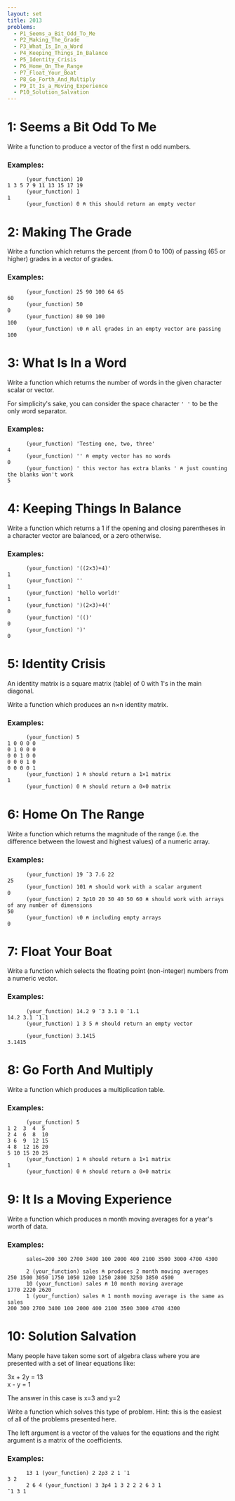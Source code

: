 ```yaml
---
layout: set
title: 2013
problems:
  - P1_Seems_a_Bit_Odd_To_Me
  - P2_Making_The_Grade
  - P3_What_Is_In_a_Word
  - P4_Keeping_Things_In_Balance
  - P5_Identity_Crisis
  - P6_Home_On_The_Range
  - P7_Float_Your_Boat
  - P8_Go_Forth_And_Multiply
  - P9_It_Is_a_Moving_Experience
  - P10_Solution_Salvation
---
```


<div id="P1_Seems_a_Bit_Odd_To_Me" class="problem" markdown="1">

# 1: Seems a Bit Odd To Me

Write a function to produce a vector of the first n odd numbers.

### Examples:

```APL
      (your_function) 10
1 3 5 7 9 11 13 15 17 19
      (your_function) 1
1
      (your_function) 0 ⍝ this should return an empty vector
```

</div>

<div id="P2_Making_The_Grade" class="problem" markdown="1">

# 2: Making The Grade

Write a function which returns the percent (from 0 to 100) of passing (65 or higher) grades in a vector of
grades.

### Examples:

```APL
      (your_function) 25 90 100 64 65
60
      (your_function) 50
0
      (your_function) 80 90 100
100
      (your_function) ⍳0 ⍝ all grades in an empty vector are passing
100
```

</div>

<div id="P3_What_Is_In_a_Word" class="problem" markdown="1">

# 3: What Is In a Word

Write a function which returns the number of words in the given character scalar or vector.

For simplicity's sake, you can consider the space character `' '` to be the only word separator.

### Examples:

```APL
      (your_function) 'Testing one, two, three'
4
      (your_function) '' ⍝ empty vector has no words
0
      (your_function) ' this vector has extra blanks ' ⍝ just counting the blanks won't work
5
```

</div>

<div id="P4_Keeping_Things_In_Balance" class="problem" markdown="1">

# 4: Keeping Things In Balance

Write a function which returns a 1 if the opening and closing parentheses in a character vector are
balanced, or a zero otherwise.

### Examples:

```APL
      (your_function) '((2×3)+4)'
1
      (your_function) ''
1
      (your_function) 'hello world!'
1
      (your_function) ')(2×3)+4('
0
      (your_function) '(()'
0
      (your_function) ')'
0
```

</div>

<div id="P5_Identity_Crisis" class="problem" markdown="1">

# 5: Identity Crisis

An identity matrix is a square matrix (table) of 0 with 1's in the main diagonal.

Write a function which produces an n×n identity matrix.

### Examples:

```APL
      (your_function) 5
1 0 0 0 0
0 1 0 0 0
0 0 1 0 0
0 0 0 1 0
0 0 0 0 1
      (your_function) 1 ⍝ should return a 1×1 matrix
1
      (your_function) 0 ⍝ should return a 0×0 matrix
```

</div>

<div id="P6_Home_On_The_Range" class="problem" markdown="1">

# 6: Home On The Range

Write a function which returns the magnitude of the range (i.e. the difference between the lowest and
highest values) of a numeric array.

### Examples:

```APL
      (your_function) 19 ¯3 7.6 22
25
      (your_function) 101 ⍝ should work with a scalar argument
0
      (your_function) 2 3⍴10 20 30 40 50 60 ⍝ should work with arrays of any number of dimensions
50
      (your_function) ⍳0 ⍝ including empty arrays
0
```

</div>

<div id="P7_Float_Your_Boat" class="problem" markdown="1">

# 7: Float Your Boat

Write a function which selects the floating point (non-integer) numbers from a numeric vector.

### Examples:

```APL
      (your_function) 14.2 9 ¯3 3.1 0 ¯1.1
14.2 3.1 ¯1.1
      (your_function) 1 3 5 ⍝ should return an empty vector
      
      (your_function) 3.1415
3.1415
```

</div>

<div id="P8_Go_Forth_And_Multiply" class="problem" markdown="1">

# 8: Go Forth And Multiply

Write a function which produces a multiplication table.

### Examples:

```APL
      (your_function) 5
1 2  3  4  5
2 4  6  8  10
3 6  9  12 15
4 8  12 16 20
5 10 15 20 25
      (your_function) 1 ⍝ should return a 1×1 matrix
1
      (your_function) 0 ⍝ should return a 0×0 matrix
```

</div>

<div id="P9_It_Is_a_Moving_Experience" class="problem" markdown="1">

# 9: It Is a Moving Experience

Write a function which produces n month moving averages for a year's worth of data.

### Examples:

```APL
      sales←200 300 2700 3400 100 2000 400 2100 3500 3000 4700 4300
	  
      2 (your_function) sales ⍝ produces 2 month moving averages
250 1500 3050 1750 1050 1200 1250 2800 3250 3850 4500
      10 (your_function) sales ⍝ 10 month moving average
1770 2220 2620
      1 (your_function) sales ⍝ 1 month moving average is the same as sales
200 300 2700 3400 100 2000 400 2100 3500 3000 4700 4300
```

</div>

<div id="P10_Solution_Salvation" class="problem" markdown="1">

# 10: Solution Salvation

<!-- Write a function which solves a set of linear equations -->

Many people have taken some sort of algebra class where you are presented with a set of linear
equations like:

3x + 2y = 13<br>
x - y = 1

The answer in this case is x=3 and y=2

Write a function which solves this type of problem. Hint: this is the easiest of all of the problems
presented here.

The left argument is a vector of the values for the equations and the right argument is a matrix of
the coefficients.

### Examples:

```APL
      13 1 (your_function) 2 2⍴3 2 1 ¯1
3 2
      2 6 4 (your_function) 3 3⍴4 1 3 2 2 2 6 3 1
¯1 3 1
```

</div>
